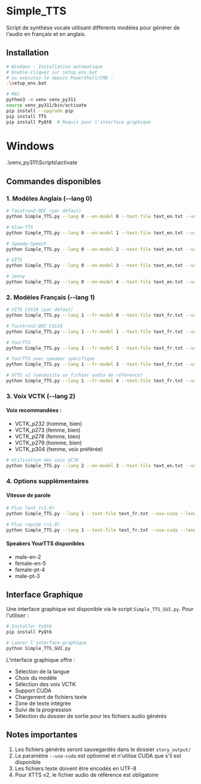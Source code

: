 # Simple_TTS

Script de synthèse vocale utilisant différents modèles pour générer de l'audio en français et en anglais.

## Installation

```bash
# Windows - Installation automatique
# Double-cliquez sur setup_env.bat
# ou exécutez-le depuis PowerShell/CMD :
.\setup_env.bat

# MAC
python3 -m venv venv_py311
source venv_py311/bin/activate
pip install --upgrade pip
pip install TTS
pip install PyQt6  # Requis pour l'interface graphique
```

# Windows
.\venv_py311\Scripts\activate

## Commandes disponibles

### 1. Modèles Anglais (--lang 0)

```bash
# Tacotron2-DDC (par défaut)
python Simple_TTS.py --lang 0 --en-model 0 --text-file text_en.txt --use-cuda

# Glow-TTS
python Simple_TTS.py --lang 0 --en-model 1 --text-file text_en.txt --use-cuda

# Speedy-Speech
python Simple_TTS.py --lang 0 --en-model 2 --text-file text_en.txt --use-cuda

# VITS
python Simple_TTS.py --lang 0 --en-model 3 --text-file text_en.txt --use-cuda

# Jenny
python Simple_TTS.py --lang 0 --en-model 4 --text-file text_en.txt --use-cuda
```

### 2. Modèles Français (--lang 1)

```bash
# VITS CSS10 (par défaut)
python Simple_TTS.py --lang 1 --fr-model 0 --text-file text_fr.txt --use-cuda

# Tacotron2-DDC CSS10
python Simple_TTS.py --lang 1 --fr-model 1 --text-file text_fr.txt --use-cuda

# YourTTS
python Simple_TTS.py --lang 1 --fr-model 2 --text-file text_fr.txt --use-cuda --yourtts-speaker male-en-2

# YourTTS avec speaker spécifique
python Simple_TTS.py --lang 1 --fr-model 3 --text-file text_fr.txt --use-cuda --yourtts-speaker female-en-5

# XTTS v2 (nécessite un fichier audio de référence)
python Simple_TTS.py --lang 1 --fr-model 4 --text-file text_fr.txt --use-cuda --reference-audio voice.wav
```

### 3. Voix VCTK (--lang 2)

#### Voix recommandées :
- VCTK_p232 (homme, bien)
- VCTK_p273 (femme, bien)
- VCTK_p278 (femme, bien)
- VCTK_p279 (homme, bien)
- VCTK_p304 (femme, voix préférée)

```bash
# Utilisation des voix VCTK
python Simple_TTS.py --lang 2 --en-model 3 --text-file text_en.txt --use-cuda --speaker VCTK_p304
```

### 4. Options supplémentaires

#### Vitesse de parole
```bash
# Plus lent (>1.0)
python Simple_TTS.py --lang 1 --text-file text_fr.txt --use-cuda --length-scale 1.2

# Plus rapide (<1.0)
python Simple_TTS.py --lang 1 --text-file text_fr.txt --use-cuda --length-scale 0.8
```

#### Speakers YourTTS disponibles
- male-en-2
- female-en-5
- female-pt-4
- male-pt-3

## Interface Graphique

Une interface graphique est disponible via le script `Simple_TTS_GUI.py`. Pour l'utiliser :

```bash
# Installer PyQt6
pip install PyQt6

# Lancer l'interface graphique
python Simple_TTS_GUI.py
```

L'interface graphique offre :
- Sélection de la langue
- Choix du modèle
- Sélection des voix VCTK
- Support CUDA
- Chargement de fichiers texte
- Zone de texte intégrée
- Suivi de la progression
- Sélection du dossier de sortie pour les fichiers audio générés

## Notes importantes

1. Les fichiers générés seront sauvegardés dans le dossier `story_output/`
2. Le paramètre `--use-cuda` est optionnel et n'utilise CUDA que s'il est disponible
3. Les fichiers texte doivent être encodés en UTF-8
4. Pour XTTS v2, le fichier audio de référence est obligatoire
